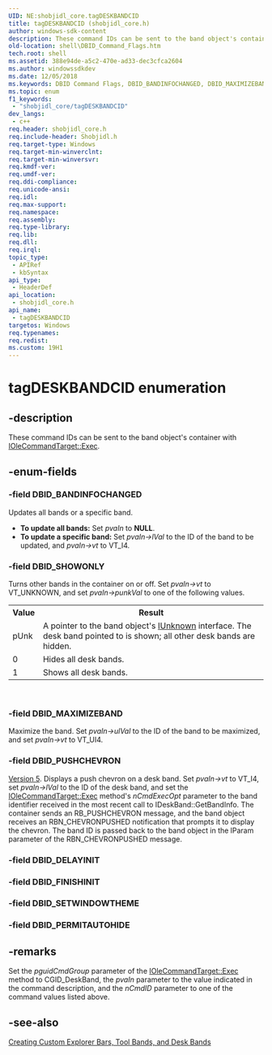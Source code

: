 ```yaml
---
UID: NE:shobjidl_core.tagDESKBANDCID
title: tagDESKBANDCID (shobjidl_core.h)
author: windows-sdk-content
description: These command IDs can be sent to the band object's container with IOleCommandTarget::Exec.
old-location: shell\DBID_Command_Flags.htm
tech.root: shell
ms.assetid: 388e94de-a5c2-470e-ad33-dec3cfca2604
ms.author: windowssdkdev
ms.date: 12/05/2018
ms.keywords: DBID Command Flags, DBID_BANDINFOCHANGED, DBID_MAXIMIZEBAND, DBID_PUSHCHEVRON, DBID_SHOWONLY, shell.DBID_Command_Flags, shell_DBID_Command_Flags, shobjidl_core/DBID_BANDINFOCHANGED, shobjidl_core/DBID_MAXIMIZEBAND, shobjidl_core/DBID_PUSHCHEVRON, shobjidl_core/DBID_SHOWONLY, shobjidl_core/tagDESKBANDCID, tagDESKBANDCID, tagDESKBANDCID enumeration [Windows Shell]
ms.topic: enum
f1_keywords: 
 - "shobjidl_core/tagDESKBANDCID"
dev_langs:
 - c++
req.header: shobjidl_core.h
req.include-header: Shobjidl.h
req.target-type: Windows
req.target-min-winverclnt: 
req.target-min-winversvr: 
req.kmdf-ver: 
req.umdf-ver: 
req.ddi-compliance: 
req.unicode-ansi: 
req.idl: 
req.max-support: 
req.namespace: 
req.assembly: 
req.type-library: 
req.lib: 
req.dll: 
req.irql: 
topic_type:
 - APIRef
 - kbSyntax
api_type:
 - HeaderDef
api_location:
 - shobjidl_core.h
api_name:
 - tagDESKBANDCID
targetos: Windows
req.typenames: 
req.redist: 
ms.custom: 19H1
---
```


# tagDESKBANDCID enumeration


## -description


These command IDs can be sent to the band object's container with <a href="https://docs.microsoft.com/windows/desktop/api/docobj/nf-docobj-iolecommandtarget-exec">IOleCommandTarget::Exec</a>.


## -enum-fields




### -field DBID_BANDINFOCHANGED

Updates all bands or a specific band.
				

<ul>
<li><b>To update all bands:</b> Set <i>pvaIn</i> to <b>NULL</b>.</li>
<li><b>To update a specific band:</b> Set <i>pvaIn-&gt;lVal</i> to the ID of the band to be updated, and <i>pvaIn-&gt;vt</i> to VT_I4.</li>
</ul>

### -field DBID_SHOWONLY

Turns other bands in the container on or off. Set <i>pvaIn-&gt;vt</i> to VT_UNKNOWN, and set <i>pvaIn-&gt;punkVal</i> to one of the following values.

				

<table class="clsStd">
<tr>
<th>Value</th>
<th>Result</th>
</tr>
<tr>
<td>pUnk</td>
<td>A pointer to the band object's <a href="https://docs.microsoft.com/windows/desktop/api/unknwn/nn-unknwn-iunknown">IUnknown</a> interface. The desk band pointed to is shown; all other desk bands are hidden.</td>
</tr>
<tr>
<td>0</td>
<td>Hides all desk bands.</td>
</tr>
<tr>
<td>1</td>
<td>Shows all desk bands.</td>
</tr>
</table>
 


### -field DBID_MAXIMIZEBAND

Maximize the band. Set <i>pvaIn-&gt;ulVal</i> to the ID of the band to be maximized, and set <i>pvaIn-&gt;vt</i> to VT_UI4.


### -field DBID_PUSHCHEVRON


<a href="https://docs.microsoft.com/previous-versions/windows/desktop/legacy/bb776779(v=vs.85)">Version 5</a>. Displays a push chevron on a desk band. Set <i>pvaIn-&gt;vt</i> to VT_I4, set <i>pvaIn-&gt;lVal</i> to the ID of the desk band, and set the <a href="https://docs.microsoft.com/windows/desktop/api/docobj/nf-docobj-iolecommandtarget-exec">IOleCommandTarget::Exec</a> method's <i>nCmdExecOpt</i> parameter to the band identifier received in the most recent call to IDeskBand::GetBandInfo.  The container sends an RB_PUSHCHEVRON message, and the band object receives an RBN_CHEVRONPUSHED notification that prompts it to display the chevron. The band ID is passed back to the band object in the lParam parameter of the RBN_CHEVRONPUSHED message.


### -field DBID_DELAYINIT


### -field DBID_FINISHINIT


### -field DBID_SETWINDOWTHEME


### -field DBID_PERMITAUTOHIDE




## -remarks



Set the <i>pguidCmdGroup</i> parameter of the <a href="https://docs.microsoft.com/windows/desktop/api/docobj/nf-docobj-iolecommandtarget-exec">IOleCommandTarget::Exec</a> method to CGID_DeskBand, the <i>pvaIn</i> parameter to the value indicated in the command description, and the <i>nCmdID</i> parameter to one of the command values listed above.




## -see-also




<a href="https://docs.microsoft.com/previous-versions/windows/desktop/legacy/cc144099(v=vs.85)">Creating Custom Explorer Bars, Tool Bands, and Desk Bands</a>
 

 

